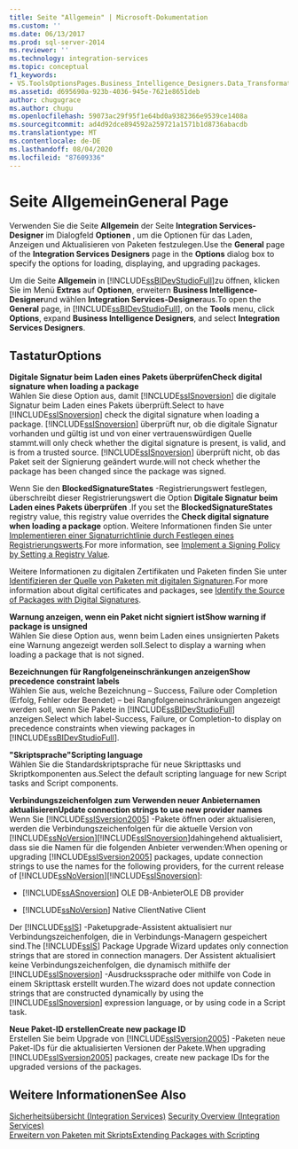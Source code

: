 ```yaml
---
title: Seite "Allgemein" | Microsoft-Dokumentation
ms.custom: ''
ms.date: 06/13/2017
ms.prod: sql-server-2014
ms.reviewer: ''
ms.technology: integration-services
ms.topic: conceptual
f1_keywords:
- VS.ToolsOptionsPages.Business_Intelligence_Designers.Data_Transformation_Designers.General
ms.assetid: d695690a-923b-4036-945e-7621e8651deb
author: chugugrace
ms.author: chugu
ms.openlocfilehash: 59073ac29f95f1e64bd0a9382366e9539ce1408a
ms.sourcegitcommit: ad4d92dce894592a259721a1571b1d8736abacdb
ms.translationtype: MT
ms.contentlocale: de-DE
ms.lasthandoff: 08/04/2020
ms.locfileid: "87609336"
---
```

# <a name="general-page"></a><span data-ttu-id="3b956-102">Seite Allgemein</span><span class="sxs-lookup"><span data-stu-id="3b956-102">General Page</span></span>
  <span data-ttu-id="3b956-103">Verwenden Sie die Seite **Allgemein** der Seite **Integration Services-Designer** im Dialogfeld **Optionen** , um die Optionen für das Laden, Anzeigen und Aktualisieren von Paketen festzulegen.</span><span class="sxs-lookup"><span data-stu-id="3b956-103">Use the **General** page of the **Integration Services Designers** page in the **Options** dialog box to specify the options for loading, displaying, and upgrading packages.</span></span>  
  
 <span data-ttu-id="3b956-104">Um die Seite **Allgemein** in [!INCLUDE[ssBIDevStudioFull](../includes/ssbidevstudiofull-md.md)]zu öffnen, klicken Sie im Menü **Extras** auf **Optionen**, erweitern **Business Intelligence-Designer**und wählen **Integration Services-Designer**aus.</span><span class="sxs-lookup"><span data-stu-id="3b956-104">To open the **General** page, in [!INCLUDE[ssBIDevStudioFull](../includes/ssbidevstudiofull-md.md)], on the **Tools** menu, click **Options**, expand **Business Intelligence Designers**, and select **Integration Services Designers**.</span></span>  
  
## <a name="options"></a><span data-ttu-id="3b956-105">Tastatur</span><span class="sxs-lookup"><span data-stu-id="3b956-105">Options</span></span>  
 <span data-ttu-id="3b956-106">**Digitale Signatur beim Laden eines Pakets überprüfen**</span><span class="sxs-lookup"><span data-stu-id="3b956-106">**Check digital signature when loading a package**</span></span>  
 <span data-ttu-id="3b956-107">Wählen Sie diese Option aus, damit [!INCLUDE[ssISnoversion](../includes/ssisnoversion-md.md)] die digitale Signatur beim Laden eines Pakets überprüft.</span><span class="sxs-lookup"><span data-stu-id="3b956-107">Select to have [!INCLUDE[ssISnoversion](../includes/ssisnoversion-md.md)] check the digital signature when loading a package.</span></span> [!INCLUDE[ssISnoversion](../includes/ssisnoversion-md.md)] <span data-ttu-id="3b956-108">überprüft nur, ob die digitale Signatur vorhanden und gültig ist und von einer vertrauenswürdigen Quelle stammt.</span><span class="sxs-lookup"><span data-stu-id="3b956-108">will only check whether the digital signature is present, is valid, and is from a trusted source.</span></span> [!INCLUDE[ssISnoversion](../includes/ssisnoversion-md.md)] <span data-ttu-id="3b956-109">überprüft nicht, ob das Paket seit der Signierung geändert wurde.</span><span class="sxs-lookup"><span data-stu-id="3b956-109">will not check whether the package has been changed since the package was signed.</span></span>  
  
 <span data-ttu-id="3b956-110">Wenn Sie den **BlockedSignatureStates** -Registrierungswert festlegen, überschreibt dieser Registrierungswert die Option **Digitale Signatur beim Laden eines Pakets überprüfen** .</span><span class="sxs-lookup"><span data-stu-id="3b956-110">If you set the **BlockedSignatureStates** registry value, this registry value overrides the **Check digital signature when loading a package** option.</span></span> <span data-ttu-id="3b956-111">Weitere Informationen finden Sie unter [Implementieren einer Signaturrichtlinie durch Festlegen eines Registrierungswerts](implement-a-signing-policy-by-setting-a-registry-value.md).</span><span class="sxs-lookup"><span data-stu-id="3b956-111">For more information, see [Implement a Signing Policy by Setting a Registry Value](implement-a-signing-policy-by-setting-a-registry-value.md).</span></span>  
  
 <span data-ttu-id="3b956-112">Weitere Informationen zu digitalen Zertifikaten und Paketen finden Sie unter [Identifizieren der Quelle von Paketen mit digitalen Signaturen](security/identify-the-source-of-packages-with-digital-signatures.md).</span><span class="sxs-lookup"><span data-stu-id="3b956-112">For more information about digital certificates and packages, see [Identify the Source of Packages with Digital Signatures](security/identify-the-source-of-packages-with-digital-signatures.md).</span></span>  
  
 <span data-ttu-id="3b956-113">**Warnung anzeigen, wenn ein Paket nicht signiert ist**</span><span class="sxs-lookup"><span data-stu-id="3b956-113">**Show warning if package is unsigned**</span></span>  
 <span data-ttu-id="3b956-114">Wählen Sie diese Option aus, wenn beim Laden eines unsignierten Pakets eine Warnung angezeigt werden soll.</span><span class="sxs-lookup"><span data-stu-id="3b956-114">Select to display a warning when loading a package that is not signed.</span></span>  
  
 <span data-ttu-id="3b956-115">**Bezeichnungen für Rangfolgeneinschränkungen anzeigen**</span><span class="sxs-lookup"><span data-stu-id="3b956-115">**Show precedence constraint labels**</span></span>  
 <span data-ttu-id="3b956-116">Wählen Sie aus, welche Bezeichnung – Success, Failure oder Completion (Erfolg, Fehler oder Beendet) – bei Rangfolgeneinschränkungen angezeigt werden soll, wenn Sie Pakete in [!INCLUDE[ssBIDevStudioFull](../includes/ssbidevstudiofull-md.md)] anzeigen.</span><span class="sxs-lookup"><span data-stu-id="3b956-116">Select which label-Success, Failure, or Completion-to display on precedence constraints when viewing packages in [!INCLUDE[ssBIDevStudioFull](../includes/ssbidevstudiofull-md.md)].</span></span>  
  
 <span data-ttu-id="3b956-117">**"Skriptsprache"**</span><span class="sxs-lookup"><span data-stu-id="3b956-117">**Scripting language**</span></span>  
 <span data-ttu-id="3b956-118">Wählen Sie die Standardskriptsprache für neue Skripttasks und Skriptkomponenten aus.</span><span class="sxs-lookup"><span data-stu-id="3b956-118">Select the default scripting language for new Script tasks and Script components.</span></span>  
  
 <span data-ttu-id="3b956-119">**Verbindungszeichenfolgen zum Verwenden neuer Anbieternamen aktualisieren**</span><span class="sxs-lookup"><span data-stu-id="3b956-119">**Update connection strings to use new provider names**</span></span>  
 <span data-ttu-id="3b956-120">Wenn Sie [!INCLUDE[ssISversion2005](../includes/ssisversion2005-md.md)] -Pakete öffnen oder aktualisieren, werden die Verbindungszeichenfolgen für die aktuelle Version von [!INCLUDE[ssNoVersion](../includes/ssnoversion-md.md)][!INCLUDE[ssISnoversion](../includes/ssisnoversion-md.md)]dahingehend aktualisiert, dass sie die Namen für die folgenden Anbieter verwenden:</span><span class="sxs-lookup"><span data-stu-id="3b956-120">When opening or upgrading [!INCLUDE[ssISversion2005](../includes/ssisversion2005-md.md)] packages, update connection strings to use the names for the following providers, for the current release of [!INCLUDE[ssNoVersion](../includes/ssnoversion-md.md)][!INCLUDE[ssISnoversion](../includes/ssisnoversion-md.md)]:</span></span>  
  
-   [!INCLUDE[ssASnoversion](../includes/ssasnoversion-md.md)] <span data-ttu-id="3b956-121">OLE DB-Anbieter</span><span class="sxs-lookup"><span data-stu-id="3b956-121">OLE DB provider</span></span>  
  
-   [!INCLUDE[ssNoVersion](../includes/ssnoversion-md.md)] <span data-ttu-id="3b956-122">Native Client</span><span class="sxs-lookup"><span data-stu-id="3b956-122">Native Client</span></span>  
  
 <span data-ttu-id="3b956-123">Der [!INCLUDE[ssIS](../includes/ssis-md.md)] -Paketupgrade-Assistent aktualisiert nur Verbindungszeichenfolgen, die in Verbindungs-Managern gespeichert sind.</span><span class="sxs-lookup"><span data-stu-id="3b956-123">The [!INCLUDE[ssIS](../includes/ssis-md.md)] Package Upgrade Wizard updates only connection strings that are stored in connection managers.</span></span> <span data-ttu-id="3b956-124">Der Assistent aktualisiert keine Verbindungszeichenfolgen, die dynamisch mithilfe der [!INCLUDE[ssISnoversion](../includes/ssisnoversion-md.md)] -Ausdruckssprache oder mithilfe von Code in einem Skripttask erstellt wurden.</span><span class="sxs-lookup"><span data-stu-id="3b956-124">The wizard does not update connection strings that are constructed dynamically by using the [!INCLUDE[ssISnoversion](../includes/ssisnoversion-md.md)] expression language, or by using code in a Script task.</span></span>  
  
 <span data-ttu-id="3b956-125">**Neue Paket-ID erstellen**</span><span class="sxs-lookup"><span data-stu-id="3b956-125">**Create new package ID**</span></span>  
 <span data-ttu-id="3b956-126">Erstellen Sie beim Upgrade von [!INCLUDE[ssISversion2005](../includes/ssisversion2005-md.md)] -Paketen neue Paket-IDs für die aktualisierten Versionen der Pakete.</span><span class="sxs-lookup"><span data-stu-id="3b956-126">When upgrading [!INCLUDE[ssISversion2005](../includes/ssisversion2005-md.md)] packages, create new package IDs for the upgraded versions of the packages.</span></span>  
  
## <a name="see-also"></a><span data-ttu-id="3b956-127">Weitere Informationen</span><span class="sxs-lookup"><span data-stu-id="3b956-127">See Also</span></span>  
 <span data-ttu-id="3b956-128">[Sicherheitsübersicht &#40;Integration Services&#41;](security/security-overview-integration-services.md) </span><span class="sxs-lookup"><span data-stu-id="3b956-128">[Security Overview &#40;Integration Services&#41;](security/security-overview-integration-services.md) </span></span>  
 [<span data-ttu-id="3b956-129">Erweitern von Paketen mit Skripts</span><span class="sxs-lookup"><span data-stu-id="3b956-129">Extending Packages with Scripting</span></span>](extending-packages-scripting/extending-packages-with-scripting.md)  
  
  
